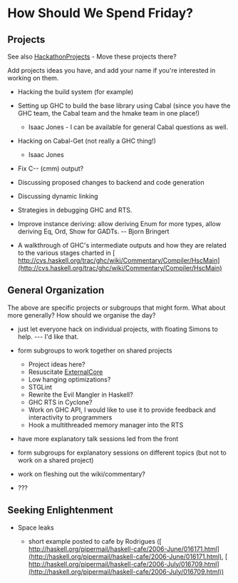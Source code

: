 # How Should We Spend Friday?


## Projects



See also [HackathonProjects](hackathon-projects) - Move these projects there? 



Add projects ideas you have, and add your name if you're interested in working on them.


- Hacking the build system (for example)
- Setting up GHC to build the base library using Cabal (since you have the GHC team, the Cabal team and the hmake team in one place!)

  - Isaac Jones - I can be available for general Cabal questions as well.
- Hacking on Cabal-Get (not really a GHC thing!)

  - Isaac Jones
- Fix C-- (cmm) output?
- Discussing proposed changes to backend and code generation
- Discussing dynamic linking
- Strategies in debugging GHC and RTS.
- Improve instance deriving: allow deriving Enum for more types, allow deriving Eq, Ord, Show for GADTs. -- Bjorn Bringert
- A walkthrough of GHC's intermediate outputs and how they are related to the various stages charted in [
  http://cvs.haskell.org/trac/ghc/wiki/Commentary/Compiler/HscMain](http://cvs.haskell.org/trac/ghc/wiki/Commentary/Compiler/HscMain)

## General Organization



The above are specific projects or subgroups that might form.  What about more generally?  How should we organise the day?


- just let everyone hack on individual projects, with floating Simons to help. --- I'd like that.
- form subgroups to work together on shared projects

  - Project ideas here?
  - Resuscitate [ExternalCore](external-core)
  - Low hanging optimizations?
  - STGLint
  - Rewrite the Evil Mangler in Haskell?
  - GHC RTS in Cyclone?
  - Work on GHC API, I would like to use it to provide feedback and interactivity to programmers
  - Hook a multithreaded memory manager into the RTS
- have more explanatory talk sessions led from the front
- form subgroups for explanatory sessions on different topics (but not to work on a shared project)
- work on fleshing out the wiki/commentary?
- ???

## Seeking Enlightenment


- Space leaks

  - short example posted to cafe by Rodrigues ([
    http://haskell.org/pipermail/haskell-cafe/2006-June/016171.html](http://haskell.org/pipermail/haskell-cafe/2006-June/016171.html), [
    http://haskell.org/pipermail/haskell-cafe/2006-July/016709.html](http://haskell.org/pipermail/haskell-cafe/2006-July/016709.html))
